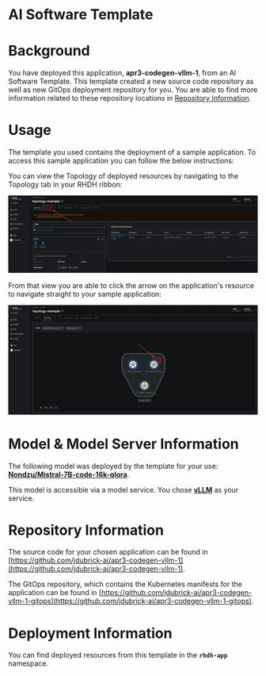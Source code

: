 # AI Software Template

# Background

You have deployed this application, **apr3-codegen-vllm-1**, from an AI Software Template. This template created a new source code repository as well as new GitOps deployment repository for you. You are able to find more information related to these repository locations in [Repository Information](#repository-information).

# Usage

The template you used contains the deployment of a sample application. To access this sample application you can follow the below instructions:

You can view the Topology of deployed resources by navigating to the Topology tab in your RHDH ribbon:

![Topology Ribbon](./images/topology-ribbon.png)

From that view you are able to click the arrow on the application's resource to navigate straight to your sample application:

![Topology View Application Link](./images/topology-app-link.png)

# Model & Model Server Information
The following model was deployed by the template for your use: **[Nondzu/Mistral-7B-code-16k-qlora](https://huggingface.co/Nondzu/Mistral-7B-code-16k-qlora)**.

This model is accessible via a model service. You chose **[vLLM]( https://github.com/rh-aiservices-bu/llm-on-openshift/tree/main/llm-servers/vllm/gpu)** as your service.

# Repository Information

The source code for your chosen application can be found in [https://github.com/jdubrick-ai/apr3-codegen-vllm-1](https://github.com/jdubrick-ai/apr3-codegen-vllm-1).

The GitOps repository, which contains the Kubernetes manifests for the application can be found in 
[https://github.com/jdubrick-ai/apr3-codegen-vllm-1-gitops](https://github.com/jdubrick-ai/apr3-codegen-vllm-1-gitops). 

# Deployment Information

You can find deployed resources from this template in the **`rhdh-app`** namespace.
